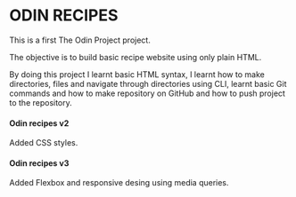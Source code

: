 # ODIN RECIPES

This is a first The Odin Project project.

The objective is to build basic recipe website using only plain HTML.

By doing this project I learnt basic HTML syntax, I learnt how to make directories, files and navigate through directories using CLI, learnt basic Git commands and how to make repository on GitHub and how to push project to the repository.

#### Odin recipes v2
Added CSS styles.

#### Odin recipes v3
Added Flexbox and responsive desing using media queries.